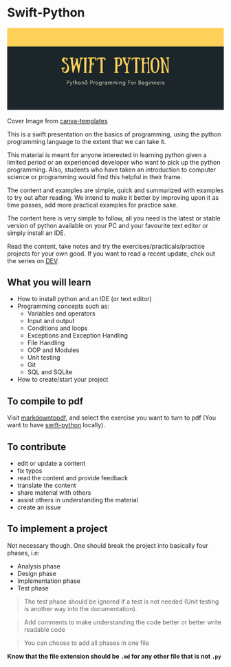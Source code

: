 # Swift-Python

![swift-python-cover-image](https://github.com/Otumian-empire/swift-python/blob/main/swift-python-cover.png)


Cover Image from [canva-templates]

This is a swift presentation on the basics of programming, using the python programming language to the extent that we can take it.

This material is meant for anyone interested in learning python given a limited period or an experienced developer who want to pick up the python programming. Also, students who have taken an introduction to computer science or programming would find this helpful in their frame.

The content and examples are simple, quick and summarized with examples to try out after reading. We intend to make it better by improving upon it as time passes, add more practical examples for practice sake.

The content here is very simple to follow, all you need is the latest or stable version of python available on your PC and your favourite text editor or simply install an IDE.

Read the content, take notes and try the exercises/practicals/practice projects for your own good. If you want to read a recent update, chck out the series on [DEV].

## What you will learn

- How to install python and an IDE (or text editor)
- Programming concepts such as:
  - Variables and operators
  - Input and output
  - Conditions and loops
  - Exceptions and Exception Handling
  - File Handling
  - OOP and Modules
  - Unit testing
  - Git
  - SQL and SQLite
- How to create/start your project

## To compile to pdf

Visit [markdowntopdf][markdowntopdf], and select the exercise you want to turn to pdf (You want to have [swift-python] locally).

## To contribute

- edit or update a content
- fix typos
- read the content and provide feedback
- translate the content
- share material with others
- assist others in understanding the material
- create an issue

## To implement a project

Not necessary though. One should break the project into basically four phases, i.e:

- Analysis phase
- Design phase
- Implementation phase
- Test phase

> The test phase should be ignored if a test is not needed (Unit testing is another way into the documentation).

> Add comments to make understanding the code better or better write readable code

> You can choose to add all phases in one file

**Know that the file extension should be `.md` for any other file that is not `.py`**

#

[markdowntopdf]: https://www.markdowntopdf.com/
[swift-python]: https://github.com/otumian-empire/swift-python
[canva-templates]: https://www.canva.com/templates/EAEFkq0Vm6Q-orange-halloween-birthday-facebook-event-cover/
[DEV]: https://dev.to/otumianempire/series/9932
